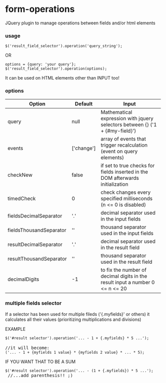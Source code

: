 form-operations
===============

JQuery plugin to manage operations between fields and/or html elements

<h3>usage</h3>

<pre><code>$('result_field_selector').operation('query_string');</code></pre>

OR

<pre><code>options = {query: 'your query'};
$('result_field_selector').operation(options);</code></pre>


It can be used on HTML elements other than INPUT too!


<h3>options</h3>

<table><thead><tr><th>Option</th><th>Default</th><th>Input</th></tr></thead><tbody>
<tr><td>query</td><td>null</td><td>Mathematical expression with jquery selectors between {} ('1 + {#my-field}')</td></tr>
<tr><td>events</td><td>['change']</td><td>array of events that trigger recalculation (event on query elements)</td></tr>
<tr><td>checkNew</td><td>false</td><td>if set to true checks for fields inserted in the DOM afterwards initialization</td></tr>
<tr><td>timedCheck</td><td>0</td><td>check changes every specified milliseconds (n <= 0 is disabled)</td></tr>
<tr><td>fieldsDecimalSeparator</td><td>'.'</td><td>decimal separator used in the input fields</td></tr>
<tr><td>fieldsThousandSeparator</td><td>''</td><td>thousand separator used in the input fields</td></tr>
<tr><td>resultDecimalSeparator</td><td>'.'</td><td>decimal separator used in the result field</td></tr>
<tr><td>resultThousandSeparator</td><td>''</td><td>thousand separator used in the result field</td></tr>
<tr><td>decimalDigits</td><td>-1</td><td>to fix the number of decimal digits in the result input a number 0 <= n <= 20</td></tr>
</tbody></table>

<h3>multiple fields selector</h3>

If a selector has been used for multiple fileds ('{.myfields}' or others) it calculates all their values (prioritizing multiplications and divisions)

EXAMPLE

<pre><code>$('#result selector').operation('... - 1 + {.myfields} * 5 ...');</code>

//it will become:
<code>('... - 1 + {myfields 1 value} * {myfields 2 value} * ... * 5);</code></pre>

IF YOU WANT THAT TO BE A SUM

<pre><code>$('#result selector').operation('... - (1 + {.myfields}) * 5 ...');</code> //...add parenthesis!! ;)</pre>
